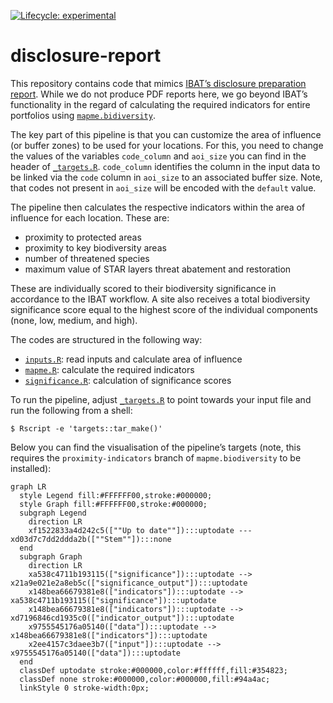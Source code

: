 
<!-- README.md is generated from README.Rmd. Please edit that file -->

<!-- badges: start -->

[![Lifecycle:
experimental](https://img.shields.io/badge/lifecycle-experimental-orange.svg)](https://www.tidyverse.org/lifecycle/#experimental)
<!-- badges: end -->

# disclosure-report

This repository contains code that mimics [IBAT’s disclosure preparation
report](https://www.ibat-alliance.org/sample-downloads). While we do not
produce PDF reports here, we go beyond IBAT’s functionality in the
regard of calculating the required indicators for entire portfolios
using
[`mapme.bidiversity`](https://github.com/mapme-initiative/mapme.biodiversity).

The key part of this pipeline is that you can customize the area of
influence (or buffer zones) to be used for your locations. For this, you
need to change the values of the variables `code_column` and `aoi_size`
you can find in the header of [`_targets.R`](_targets.R). `code_column`
identifies the column in the input data to be linked via the `code`
column in `aoi_size` to an associated buffer size. Note, that codes not
present in `aoi_size` will be encoded with the `default` value.

The pipeline then calculates the respective indicators within the area
of influence for each location. These are:

- proximity to protected areas
- proximity to key biodiversity areas
- number of threatened species
- maximum value of STAR layers threat abatement and restoration

These are individually scored to their biodiversity significance in
accordance to the IBAT workflow. A site also receives a total
biodiversity significance score equal to the highest score of the
individual components (none, low, medium, and high).

The codes are structured in the following way:

- [`inputs.R`](R/inputs.R): read inputs and calculate area of influence
- [`mapme.R`](R/mapme.R): calculate the required indicators
- [`significance.R`](R/significance.R): calculation of significance
  scores

To run the pipeline, adjust [`_targets.R`](_targets.R) to point towards
your input file and run the following from a shell:

``` shell
$ Rscript -e 'targets::tar_make()'
```

Below you can find the visualisation of the pipeline’s targets (note,
this requires the `proximity-indicators` branch of `mapme.biodiversity`
to be installed):

``` mermaid
graph LR
  style Legend fill:#FFFFFF00,stroke:#000000;
  style Graph fill:#FFFFFF00,stroke:#000000;
  subgraph Legend
    direction LR
    xf1522833a4d242c5([""Up to date""]):::uptodate --- xd03d7c7dd2ddda2b([""Stem""]):::none
  end
  subgraph Graph
    direction LR
    xa538c4711b193115(["significance"]):::uptodate --> x21a9e021e2a8eb5c(["significance_output"]):::uptodate
    x148bea66679381e8(["indicators"]):::uptodate --> xa538c4711b193115(["significance"]):::uptodate
    x148bea66679381e8(["indicators"]):::uptodate --> xd7196846cd1935c0(["indicator_output"]):::uptodate
    x9755545176a05140(["data"]):::uptodate --> x148bea66679381e8(["indicators"]):::uptodate
    x2ee4157c3daee3b7(["input"]):::uptodate --> x9755545176a05140(["data"]):::uptodate
  end
  classDef uptodate stroke:#000000,color:#ffffff,fill:#354823;
  classDef none stroke:#000000,color:#000000,fill:#94a4ac;
  linkStyle 0 stroke-width:0px;
```

